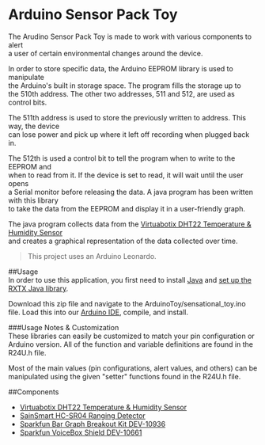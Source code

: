Arduino Sensor Pack Toy
===
      
The Arudino Sensor Pack Toy is made to work with various components to alert    
a user of certain environmental changes around the device.   

In order to store specific data, the Arduino EEPROM library is used to manipulate   
the Arduino's built in storage space. The program fills the storage up to   
the 510th address. The other two addresses, 511 and 512, are used as control bits.    
    
The 511th address is used to store the previously written to address. This way, the device   
can lose power and pick up where it left off recording when plugged back in.    
     
The 512th is used a control bit to tell the program when to write to the EEPROM and   
when to read from it. If the device is set to read, it will wait until the user opens   
a Serial monitor before releasing the data. A java program has been written with this library     
to take the data from the EEPROM and display it in a user-friendly graph.  

The java program collects data from the [Virtuabotix DHT22 Temperature & Humidity Sensor](https://www.virtuabotix.com/product/virtuabotix-dht22-temperature-humidity-sensor-arduino-microcontroller-circuits/)   
and creates a graphical representation of the data collected over time.
    
>This project uses an Arduino Leonardo. 

##Usage    
In order to use this application, you first need to install [Java](http://www.oracle.com/technetwork/java/javase/downloads/index-jsp-138363.html) and [set up the RXTX Java library](http://playground.arduino.cc/Interfacing/Java#.UzlPUvldV8E). 

Download this zip file and navigate to the ArduinoToy/sensational_toy.ino file. Load this into our [Arduino IDE](http://arduino.cc/en/main/software), compile, and install.

###Usage Notes & Customization   
These libraries can easily be customized to match your pin configuration or Arduino version. All of the function and variable definitions are found in the R24U.h file.   
   
Most of the main values (pin configurations, alert values, and others) can be manipulated using the given "setter" functions found in the R24U.h file. 

##Components   
* [Virtuabotix DHT22 Temperature & Humidity Sensor](https://www.virtuabotix.com/product/virtuabotix-dht22-temperature-humidity-sensor-arduino-microcontroller-circuits/)
* [SainSmart HC-SR04 Ranging Detector](http://www.sainsmart.com/ultrasonic-ranging-detector-mod-hc-sr04-distance-sensor.html)
* [Sparkfun Bar Graph Breakout Kit DEV-10936](https://www.sparkfun.com/products/10936)
* [Sparkfun VoiceBox Shield DEV-10661](http://www.sainsmart.com/ultrasonic-ranging-detector-mod-hc-sr04-distance-sensor.html)

